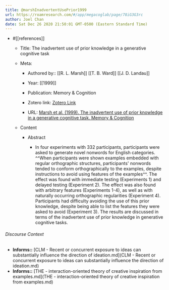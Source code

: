 ```yaml
---
title: @marshInadvertentUsePrior1999
url: https://roamresearch.com/#/app/megacoglab/page/78iG3G3rc
author: Joel Chan
date: Sat Dec 26 2020 21:50:01 GMT-0500 (Eastern Standard Time)
---
```


- #[[references]]

    - Title: The inadvertent use of prior knowledge in a generative cognitive task

    - Meta:

        - Authored by:: [[R. L. Marsh]] [[T. B. Ward]] [[J. D. Landau]]

        - Year: [[1999]]

        - Publication: Memory & Cognition

        - Zotero link: [Zotero Link](zotero://select/items/1_8VP5KUBI)

        - URL: [Marsh et al. (1999). The inadvertent use of prior knowledge in a generative cognitive task. Memory & Cognition](undefined)

    - Content

        - Abstract

            - In four experiments with 332 participants, participants were asked to generate novel nonwords for English categories. ^^When participants were shown examples embedded with regular orthographic structures, participants' nonwords tended to conform orthographically to the examples, despite instructions to avoid using features of the examples^^. The effect was found with immediate testing (Experiments 1) and delayed testing (Experiment 2). The effect was also found with arbitrary features (Experiments 1-4), as well as with naturally occurring orthographic regularities (Experiment 4). Participants had difficulty avoiding the use of this prior knowledge, despite being able to list the features they were asked to avoid (Experiment 3). The results are discussed in terms of the inadvertent use of prior knowledge in generative cognitive tasks.

###### Discourse Context

- **Informs::** [CLM - Recent or concurrent exposure to ideas can substantially influence the direction of ideation.md](CLM - Recent or concurrent exposure to ideas can substantially influence the direction of ideation.md)
- **Informs::** [THE - interaction-oriented theory of creative inspiration from examples.md](THE - interaction-oriented theory of creative inspiration from examples.md)

